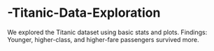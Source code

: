 # -Titanic-Data-Exploration
We explored the Titanic dataset using basic stats and plots. Findings: Younger, higher-class, and higher-fare passengers survived more.
